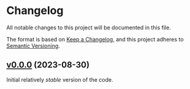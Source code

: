 # Changelog
All notable changes to this project will be documented in this file.

The format is based on [Keep a Changelog](https://keepachangelog.com/en/1.0.0/),
and this project adheres to [Semantic Versioning](https://semver.org/spec/v2.0.0.html).

## [v0.0.0](https://github.com/CederGroupHub/WFacer/tree/0.0.0) (2023-08-30)
Initial relatively *stable* version of the code.
